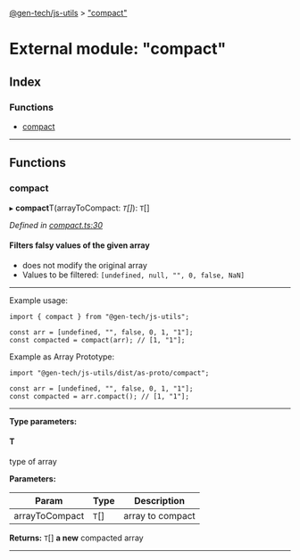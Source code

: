 [@gen-tech/js-utils](../README.md) > ["compact"](../modules/_compact_.md)

# External module: "compact"

## Index

### Functions

* [compact](_compact_.md#compact)

---

## Functions

<a id="compact"></a>

###  compact

▸ **compact**T(arrayToCompact: *`T`[]*): `T`[]

*Defined in [compact.ts:30](https://github.com/gen-tech/js-utils/blob/6e1149a/src/compact.ts#L30)*

#### Filters falsy values of the given array

*   does not modify the original array
*   Values to be filtered: `[undefined, null, "", 0, false, NaN]`

* * *

Example usage:

    import { compact } from "@gen-tech/js-utils";
    
    const arr = [undefined, "", false, 0, 1, "1"];
    const compacted = compact(arr); // [1, "1"];
    
    

Example as Array Prototype:

    import "@gen-tech/js-utils/dist/as-proto/compact";
    
    const arr = [undefined, "", false, 0, 1, "1"];
    const compacted = arr.compact(); // [1, "1"];
    

* * *

**Type parameters:**

#### T 

type of array

**Parameters:**

| Param | Type | Description |
| ------ | ------ | ------ |
| arrayToCompact | `T`[] |  array to compact |

**Returns:** `T`[]
__a	new__ compacted array

___

